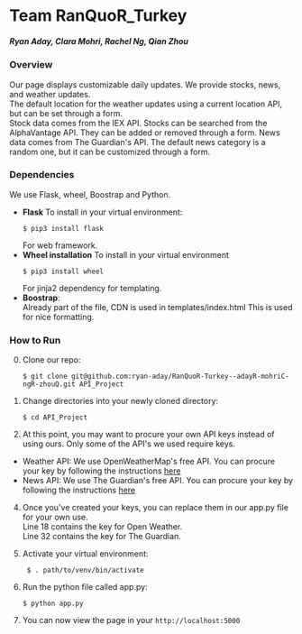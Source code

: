 # Team RanQuoR_Turkey
##### Ryan Aday, Clara Mohri, Rachel Ng, Qian Zhou

### Overview
Our page displays customizable daily updates. We provide stocks, news, and weather updates.  
The default location for the weather updates using a current location API, but can be set through a form.   
Stock data comes from the IEX API. Stocks can be searched from the AlphaVantage API. They can be added or removed through a form. 
News data comes from The Guardian's API. The default news category is a random one, but it can be customized through a form. 


### Dependencies
We use Flask, wheel, Boostrap and Python.
- **Flask**
  To install in your virtual environment: 
  ```
  $ pip3 install flask
  ```
  For web framework.
- **Wheel installation**
  To install in your virtual environment
  ```
  $ pip3 install wheel
  ```
  For jinja2 dependency for templating.
- **Boostrap**:  
  Already part of the file, CDN is used in templates/index.html
  This is used for nice formatting.

### How to Run

0. Clone our repo: 
  
    ```
    $ git clone git@github.com:ryan-aday/RanQuoR-Turkey--adayR-mohriC-ngR-zhouQ.git API_Project
    ```
1. Change directories into your newly cloned directory: 
  
    ```
    $ cd API_Project
    ```
3. At this point, you may want to procure your own API keys instead of using ours. Only some of the API's we used require keys.
  -   Weather API: 
      We use OpenWeatherMap's free API. You can procure your key by following the instructions [here](https://openweathermap.org/price)
  -  News API: 
      We use The Guardian's free API. You can procure your key by following the instructions [here](https://open-platform.theguardian.com/access/)

4. Once you've created your keys, you can replace them in our app.py file for your own use.   
  Line 18 contains the key for Open Weather.   
  Line 32 contains the key for The Guardian.  
   
5. Activate your virtual environment:
   ```
    $ . path/to/venv/bin/activate
   ```
6. Run the python file called app.py:
    ```
    $ python app.py
    ``` 
7. You can now view the page in your ```http://localhost:5000```
